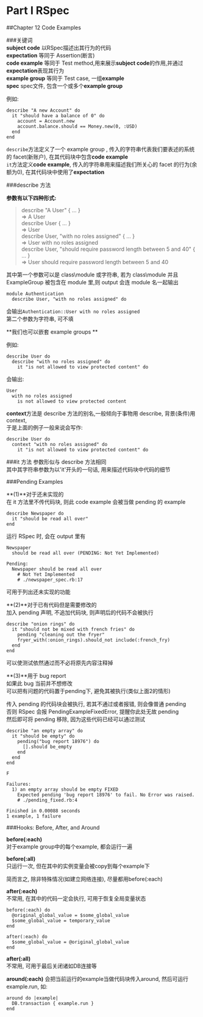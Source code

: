 # Part I RSpec 

##Chapter 12 Code Examples

###关键词  
**subject code** 以RSpec描述出其行为的代码  
**expectation** 等同于 Assertion(断言)  
**code example** 等同于 Test method,用来展示**subject code**的作用,并通过**expectation**表现其行为  
**example group** 等同于 Test case, 一组**example**  
**spec** spec文件, 包含一个或多个**example group**  

例如:  

>
    describe "A new Account" do
      it "should have a balance of 0" do
        account = Account.new
        account.balance.should == Money.new(0, :USD)
      end
    end

`describe`方法定义了一个 example group , 传入的字符串代表我们要表述的系统的 facet(新账户), 在其代码块中包含**code example**  
`it`方法定义**code example**, 传入的字符串用来描述我们所关心的 facet 的行为(余额为0), 在其代码块中使用了**expectation**  


###describe 方法

**参数有以下四种形式:**  
>describe "A User" { ... }  
>=> A User  
>describe User { ... }  
>=> User  
>describe User, "with no roles assigned" { ... }  
>=> User with no roles assigned  
>describe User, "should require password length between 5 and 40" { ... }  
>=> User should require password length between 5 and 40  

其中第一个参数可以是 class\module 或字符串, 若为 class\module 并且 ExampleGroup 被包含在 module 里,则 output 会连 module 名一起输出  

>
    module Authentication
      describe User, "with no roles assigned" do

会输出`Authentication::User with no roles assigned`  
第二个参数为字符串, 可不填

**我们也可以嵌套 example groups **  

例如:  

>
    describe User do
      describe "with no roles assigned" do
        it "is not allowed to view protected content" do

会输出:  

>
    User
      with no roles assigned
        is not allowed to view protected content

**context**方法是 describe 方法的别名,一般倾向于事物用 describe, 背景(条件)用 context,  
于是上面的例子一般来说会写作:  

>
    describe User do
      context "with no roles assigned" do
        it "is not allowed to view protected content" do

###it 方法
参数形似与 describe 方法相同  
其中其字符串参数为以'it'开头的一句话, 用来描述代码块中代码的细节  


###Pending Examples  

**(1)**对于还未实现的  
在 it 方法里不传代码块, 则此 code example 会被当做 pending 的 example
>
    describe Newspaper do
      it "should be read all over"
    end

运行 RSpec 时, 会在 output 里有  

>
    Newspaper
      should be read all over (PENDING: Not Yet Implemented)  

    Pending:
      Newspaper should be read all over
        # Not Yet Implemented
        # ./newspaper_spec.rb:17   

可用于列出还未实现的功能  

**(2)**对于已有代码但是需要修改的  
加入 pending 声明, 不追加代码块, 则声明后的代码不会被执行  

>
    describe "onion rings" do
      it "should not be mixed with french fries" do
        pending "cleaning out the fryer"
        fryer_with(:onion_rings).should_not include(:french_fry)
      end
    end

可以使测试依然通过而不必将原先内容注释掉  

**(3)**用于 bug report  
如果此 bug 当前并不想修改  
可以把有问题的代码置于pending下, 避免其被执行(类似上面2的情形)  

传入 pending 的代码块会被执行, 若其不通过或者报错, 则会像普通 pending  
否则 RSpec 会报 PendingExampleFixedError, 提醒你此处无故 pending  
然后即可将 pending 移除, 因为这些代码已经可以通过测试  

>
    describe "an empty array" do
      it "should be empty" do
        pending("bug report 18976") do
          [].should be_empty
        end
      end
    end

>
    F

    Failures:
      1) an empty array should be empty FIXED
        Expected pending 'bug report 18976' to fail. No Error was raised.
        # ./pending_fixed.rb:4

    Finished in 0.00088 seconds
    1 example, 1 failure


###Hooks: Before, After, and Around

**before(:each)**  
对于example group中的每个example, 都会运行一遍  

**before(:all)**  
只运行一次, 但在其中的实例变量会被copy到每个example下  

简而言之, 除非特殊情况(如建立网络连接), 尽量都用before(:each)

**after(:each)**  
不常用, 在其中的代码一定会执行, 可用于恢复全局变量状态  

>
    before(:each) do
      @original_global_value = $some_global_value
      $some_global_value = temporary_value
    end

    after(:each) do
      $some_global_value = @original_global_value
    end

**after(:all)**  
不常用, 可用于最后关闭诸如DB连接等  

**around(:each)**
会把当前运行的example当做代码块传入around, 然后可运行example.run, 如:

>
    around do |example|
      DB.transaction { example.run }
    end